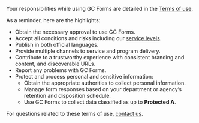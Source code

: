 Your responsibilities while using GC Forms are detailed in the [Terms of use](/en/terms-of-use). 

As a reminder, here are the highlights:
- Obtain the necessary approval to use GC Forms.
- Accept all conditions and risks including our [service levels](/en/sla). 
- Publish in both official languages. 
- Provide multiple channels to service and program delivery. 
- Contribute to a trustworthy experience with consistent branding and content, and discoverable URLs.
- Report any problems with GC Forms. 
- Protect and process personal and sensitive information: &nbsp;
    - Obtain the appropriate authorities to collect personal information.
    - Manage form responses based on your department or agency’s retention and disposition schedule. 
    - Use GC Forms to collect data classified as up to **Protected A**. 

For questions related to these terms of use, [contact us](/en/form-builder/support/contactus).